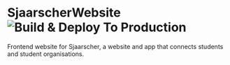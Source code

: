 # SjaarscherWebsite ![Build & Deploy To Production](https://github.com/cornelisdemooij/SjaarscherWebsite/workflows/Build%20&%20Deploy%20To%20Production/badge.svg)
Frontend website for Sjaarscher, a website and app that connects students and student organisations.
